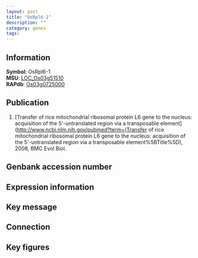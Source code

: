 ```yaml
---
layout: post
title: "OsRpl6-1"
description: ""
category: genes
tags: 
---
```


## Information
__Symbol__: OsRpl6-1  
__MSU__: [LOC_Os03g51510](http://rice.plantbiology.msu.edu/cgi-bin/ORF_infopage.cgi?orf=LOC_Os03g51510)  
__RAPdb__: [Os03g0725000](http://rapdb.dna.affrc.go.jp/viewer/gbrowse_details/irgsp1?name=Os03g0725000)  

## Publication
1. [Transfer of rice mitochondrial ribosomal protein L6 gene to the nucleus: acquisition of the 5'-untranslated region via a transposable element](http://www.ncbi.nlm.nih.gov/pubmed?term=(Transfer of rice mitochondrial ribosomal protein L6 gene to the nucleus: acquisition of the 5'-untranslated region via a transposable element%5BTitle%5D), 2008, BMC Evol Biol.

## Genbank accession number

## Expression information

## Key message

## Connection

## Key figures


